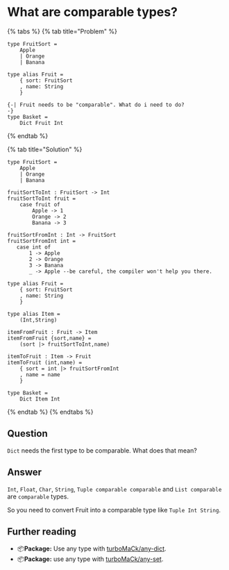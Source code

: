 # What are comparable types?

{% tabs %}
{% tab title="Problem" %}
```text
type FruitSort =
    Apple
    | Orange
    | Banana

type alias Fruit =
    { sort: FruitSort
    , name: String
    }

{-| Fruit needs to be "comparable". What do i need to do?
-}
type Basket =
    Dict Fruit Int
```
{% endtab %}

{% tab title="Solution" %}
```text
type FruitSort =
    Apple
    | Orange
    | Banana

fruitSortToInt : FruitSort -> Int
fruitSortToInt fruit =
    case fruit of
        Apple -> 1
        Orange -> 2
        Banana -> 3

fruitSortFromInt : Int -> FruitSort
fruitSortFromInt int =
   case int of
       1 -> Apple
       2 -> Orange
       3 -> Banana
       _ -> Apple --be careful, the compiler won't help you there.

type alias Fruit =
    { sort: FruitSort
    , name: String
    }

type alias Item =
    (Int,String)

itemFromFruit : Fruit -> Item
itemFromFruit {sort,name} =
    (sort |> fruitSortToInt,name)

itemToFruit : Item -> Fruit
itemToFruit (int,name) =
    { sort = int |> fruitSortFromInt
    , name = name
    }

type Basket =
    Dict Item Int
```
{% endtab %}
{% endtabs %}

## Question

`Dict` needs the first type to be comparable. What does that mean?

## Answer

`Int`, `Float`, `Char`, `String`, `Tuple comparable comparable` and `List comparable` are `comparable` types.  
  
So you need to convert Fruit into a comparable type like `Tuple Int String`.

## Further reading

* 📦**Package:** Use any type with [turboMaCk/any-dict](https://package.elm-lang.org/packages/turboMaCk/any-dict/latest/).
* 📦**Package:** use any type with [turboMaCk/any-set](https://package.elm-lang.org/packages/turboMaCk/any-set/latest/).

